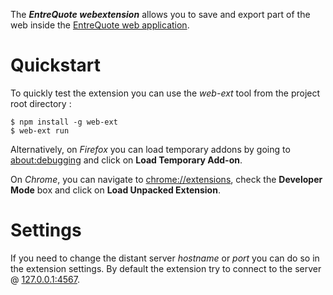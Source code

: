 The ***EntreQuote webextension*** allows you to save and export part of the web inside the [EntreQuote web application](https://github.com/tcoppex/entrequote-webapp).

# Quickstart

To quickly test the extension you can use the *web-ext* tool from the project root directory :
```
$ npm install -g web-ext
$ web-ext run 
```

Alternatively, on *Firefox* you can load temporary addons by going to [about:debugging](about:debugging) and click on **Load Temporary Add-on**.

On *Chrome*, you can navigate to [chrome://extensions](chrome://extensions), check the **Developer Mode** box and click on **Load Unpacked Extension**.

# Settings

If you need to change the distant server *hostname* or *port* you can do so in the extension settings. By default the extension try to connect to the server @ [127.0.0.1:4567](127.0.0.1:4567).